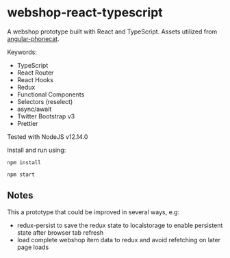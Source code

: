 # webshop-react-typescript

A webshop prototype built with React and TypeScript. Assets utilized from [angular-phonecat](https://github.com/angular/angular-phonecat).

Keywords:

- TypeScript
- React Router
- React Hooks
- Redux
- Functional Components
- Selectors (reselect)
- async/await
- Twitter Bootstrap v3
- Prettier

Tested with NodeJS v12.14.0

Install and run using:

`npm install`

`npm start`

## Notes

This a prototype that could be improved in several ways, e.g:

- redux-persist to save the redux state to localstorage to enable persistent state after browser tab refresh
- load complete webshop item data to redux and avoid refetching on later page loads
